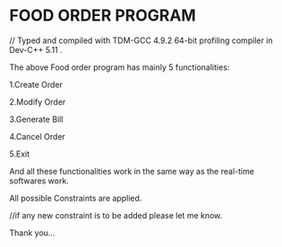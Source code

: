 # FOOD ORDER PROGRAM
// Typed and compiled with TDM-GCC 4.9.2 64-bit profiling compiler in Dev-C++ 5.11 . 

The above Food order program has mainly 5 functionalities:

1.Create Order

2.Modify Order  

3.Generate Bill

4.Cancel Order

5.Exit

And all these functionalities work in the same way as the real-time softwares work. 

All possible Constraints are applied.

//if any new constraint is to be added please let me know.

Thank you...
